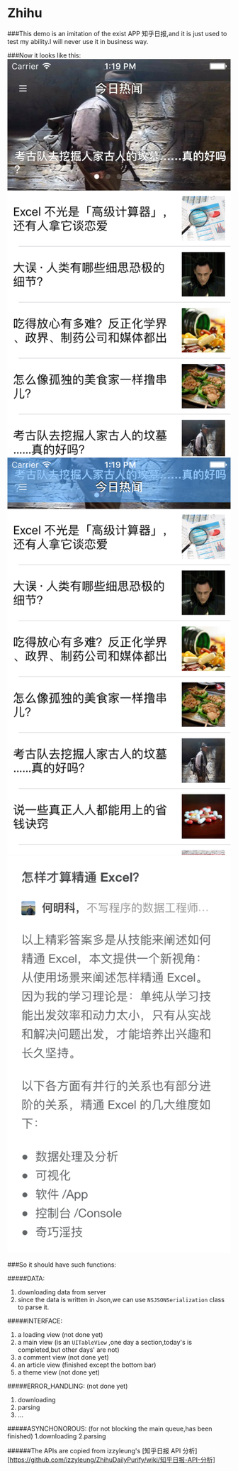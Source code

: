 # Zhihu


###This demo is an imitation of the exist APP 知乎日报,and it is just used to test my ability.I will never use it in business way.

###Now it looks like this:
![image](https://github.com/ssase/Zhihu/blob/master/pictures/main.png)
![image](https://github.com/ssase/Zhihu/blob/master/pictures/the%20transition%20top%20bar.png)
![image](https://github.com/ssase/Zhihu/blob/master/pictures/article.png)


###So it should have such functions:

#####DATA:
1. downloading data from server 
2. since the data is written in Json,we can use `NSJSONSerialization` class to parse it.

#####INTERFACE:
1. a loading view (not done yet)
2. a main view (is an `UITableView` ,one day a section,today's is completed,but other days' are not)
3. a comment view (not done yet)
4. an article view (finished except the bottom bar)
5. a theme view (not done yet)

#####ERROR_HANDLING: (not done yet)
1. downloading
2. parsing
3. ...

#####ASYNCHONOROUS: (for not blocking the main queue,has been finished)
1.downloading
2.parsing


######The APIs are copied from izzyleung's [知乎日报 API 分析][https://github.com/izzyleung/ZhihuDailyPurify/wiki/知乎日报-API-分析]


